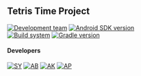 ## Tetris Time Project
[![Development team](https://img.shields.io/badge/Developed%20by-CuteCode-%2a32bd6)](https://github.com/CuteCode-tehnostrelka52-ru)
[![Android SDK version](https://img.shields.io/badge/Android%20SDK-v29-%236DB33F)]()
<br/>
[![Build system](https://img.shields.io/badge/Build%20System-Gradle-%2313a7cd)](https://gradle.org)
[![Gradle version](https://img.shields.io/badge/Gradle%20Version-v8.11.1-%236DB33F)](https://gradle.org)
#### Developers
[![SY](https://img.shields.io/badge/Sergei%20Yurov%20-%23b50707)](https://github.com/Serjik-Developer)
[![AB](https://img.shields.io/badge/Andrey%20Belyakov%20-%23b50707)](https://github.com/insidethehearts)
[![AK](https://img.shields.io/badge/Aleksandr%20Komarov%20-%23b50707)](https://github.com/KESHAIT)
[![AP](https://img.shields.io/badge/Artem%20Potapov%20-%23b50707)](https://github.com/Artem-tes)
